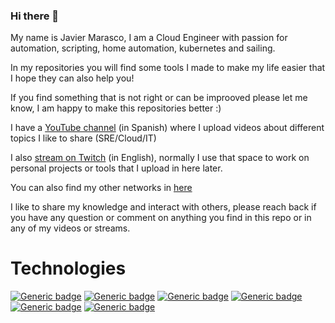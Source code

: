### Hi there 👋

My name is Javier Marasco, I am a Cloud Engineer with passion for automation, scripting, home automation, kubernetes and sailing.

In my repositories you will find some tools I made to make my life easier that I hope they can also help you!

If you find something that is not right or can be improoved please let me know, I am happy to make this repositories better :)

I have a [YouTube channel](https://www.youtube.com/channel/UCkbexkGQuztKdHcPokl7iIA) (in Spanish) where I upload videos about different topics I like to share (SRE/Cloud/IT)

I also [stream on Twitch](https://www.twitch.tv/javi__codes) (in English), normally I use that space to work on personal projects or tools that I upload in here later.

You can also find my other networks in [here](https://linktr.ee/javi__codes)

I like to share my knowledge and interact with others, please reach back if you have any question or comment on anything you find in this repo or in any of my videos or streams.

# Technologies
[![Generic badge](https://img.shields.io/badge/Cloud-Azure-blue)](https://shields.io/)
[![Generic badge](https://img.shields.io/badge/Coding-Python-green.svg)](https://shields.io/)
[![Generic badge](https://img.shields.io/badge/Coding-Powershell-green.svg)](https://shields.io/)
[![Generic badge](https://img.shields.io/badge/Containers-Kubernetes-green.svg)](https://shields.io/)
[![Generic badge](https://img.shields.io/badge/Containers-Docker-green.svg)](https://shields.io/)
[![Generic badge](https://img.shields.io/badge/Monitoring-Grafana-orange.svg)](https://shields.io/)


<!--
**javiermarasco/javiermarasco** is a ✨ _special_ ✨ repository because its `README.md` (this file) appears on your GitHub profile.
Here are some ideas to get you started:
- 🔭 I’m currently working on ...
- 🌱 I’m currently learning ...
- 👯 I’m looking to collaborate on ...
- 🤔 I’m looking for help with ...
- 💬 Ask me about ...
- 📫 How to reach me: ...
- 😄 Pronouns: ...
- ⚡ Fun fact: ...
